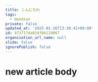 ```yaml
---
title: こんにちわ
tags:
  - Handson
private: false
updated_at: '2025-01-26T13:30:42+09:00'
id: 473717da824f0b129067
organization_url_name: null
slide: false
ignorePublish: false
---
```

# new article body
